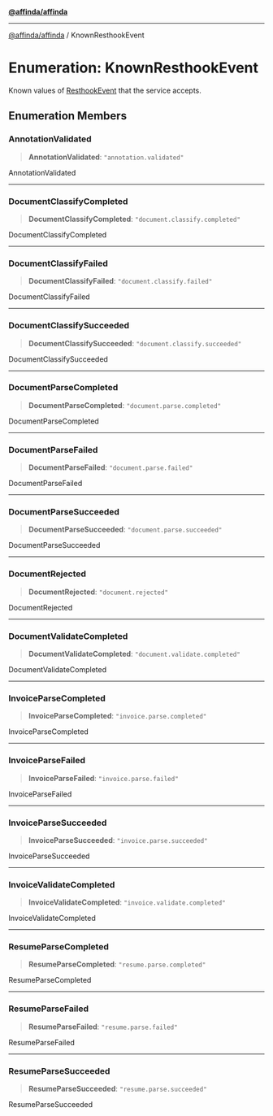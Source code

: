 [**@affinda/affinda**](../README.md)

***

[@affinda/affinda](../globals.md) / KnownResthookEvent

# Enumeration: KnownResthookEvent

Known values of [ResthookEvent](../type-aliases/ResthookEvent.md) that the service accepts.

## Enumeration Members

### AnnotationValidated

> **AnnotationValidated**: `"annotation.validated"`

AnnotationValidated

***

### DocumentClassifyCompleted

> **DocumentClassifyCompleted**: `"document.classify.completed"`

DocumentClassifyCompleted

***

### DocumentClassifyFailed

> **DocumentClassifyFailed**: `"document.classify.failed"`

DocumentClassifyFailed

***

### DocumentClassifySucceeded

> **DocumentClassifySucceeded**: `"document.classify.succeeded"`

DocumentClassifySucceeded

***

### DocumentParseCompleted

> **DocumentParseCompleted**: `"document.parse.completed"`

DocumentParseCompleted

***

### DocumentParseFailed

> **DocumentParseFailed**: `"document.parse.failed"`

DocumentParseFailed

***

### DocumentParseSucceeded

> **DocumentParseSucceeded**: `"document.parse.succeeded"`

DocumentParseSucceeded

***

### DocumentRejected

> **DocumentRejected**: `"document.rejected"`

DocumentRejected

***

### DocumentValidateCompleted

> **DocumentValidateCompleted**: `"document.validate.completed"`

DocumentValidateCompleted

***

### InvoiceParseCompleted

> **InvoiceParseCompleted**: `"invoice.parse.completed"`

InvoiceParseCompleted

***

### InvoiceParseFailed

> **InvoiceParseFailed**: `"invoice.parse.failed"`

InvoiceParseFailed

***

### InvoiceParseSucceeded

> **InvoiceParseSucceeded**: `"invoice.parse.succeeded"`

InvoiceParseSucceeded

***

### InvoiceValidateCompleted

> **InvoiceValidateCompleted**: `"invoice.validate.completed"`

InvoiceValidateCompleted

***

### ResumeParseCompleted

> **ResumeParseCompleted**: `"resume.parse.completed"`

ResumeParseCompleted

***

### ResumeParseFailed

> **ResumeParseFailed**: `"resume.parse.failed"`

ResumeParseFailed

***

### ResumeParseSucceeded

> **ResumeParseSucceeded**: `"resume.parse.succeeded"`

ResumeParseSucceeded
